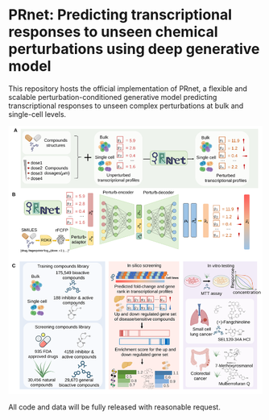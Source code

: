 # PRnet: Predicting transcriptional responses to unseen chemical perturbations using deep generative model

This repository hosts the official implementation of PRnet, a flexible and scalable perturbation-conditioned generative model predicting transcriptional responses to unseen complex perturbations at bulk and single-cell levels.

<p align="center"><img src="https://github.com/Perturbation-Response-Prediction/PRnet/blob/main/img/PRnet.svg" alt="PRnet" width="900px" /></p>

All code and data will be fully released with reasonable request. 


